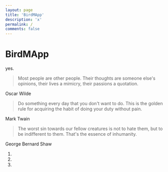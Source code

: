 ```yaml
---
layout: page
title: 'BirdMApp'
description: 'x'
permalink: /
comments: false
---
```


  <h1 class="app-title">BirdMApp</h1>
  <p class="app-description">yes.</p>
    
<div class="carousel">
  <div class="carousel-inner">
    <div class="item active">
      <div class="carousel-container">
        <blockquote>
          Most people are other people. Their thoughts are someone else's opinions, their lives a mimicry, their passions a quotation.
        </blockquote>
        <p class="author">Oscar Wilde</p>
      </div>
    </div>
    <div class="item">
      <div class="carousel-container">
        <blockquote>
          Do something every day that you don't want to do. This is the golden rule for acquiring the habit of doing your duty without pain.
        </blockquote>
        <p class="author">Mark Twain</p>
      </div>
    </div>
    <div class="item">
      <div class="carousel-container">
        <blockquote>
          The worst sin towards our fellow creatures is not to hate them, but to be indifferent to them. That's the essence of inhumanity.
        </blockquote>
        <p class="author">George Bernard Shaw</p>
      </div>
    </div>
  </div>
  <a class="carousel-control left">
    <span class="arrow left"></span>
  </a>
  <a class="carousel-control right">
    <span class="arrow right"></span>
  </a>
  <ol class="carousel-indicators">
    <li class="active"></li>
    <li></li>
    <li></li>
  </ol>
</div>
